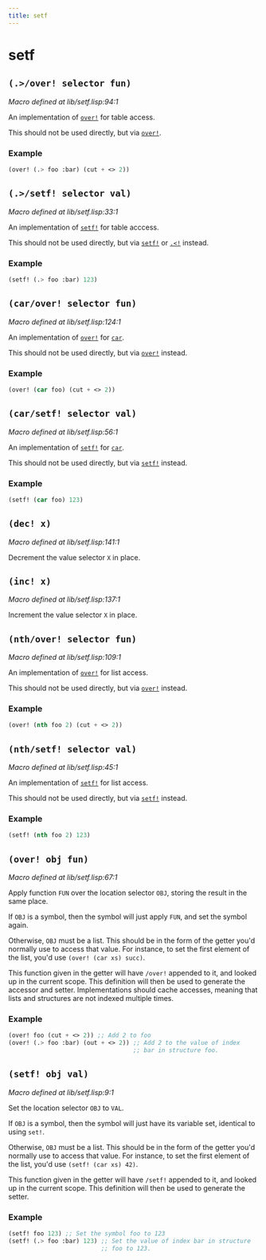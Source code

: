 ```yaml
---
title: setf
---
```

# setf
## `(.>/over! selector fun)`
*Macro defined at lib/setf.lisp:94:1*

An implementation of [`over!`](lib.setf.md#over-obj-fun) for table access.

This should not be used directly, but via [`over!`](lib.setf.md#over-obj-fun).

### Example
```cl
(over! (.> foo :bar) (cut + <> 2))
 ```

## `(.>/setf! selector val)`
*Macro defined at lib/setf.lisp:33:1*

An implementation of [`setf!`](lib.setf.md#setf-obj-val) for table acccess.

This should not be used directly, but via [`setf!`](lib.setf.md#setf-obj-val) or [`.<!`](lib.table.md#-x-keys-value)
instead.

### Example
```cl
(setf! (.> foo :bar) 123)
```

## `(car/over! selector fun)`
*Macro defined at lib/setf.lisp:124:1*

An implementation of [`over!`](lib.setf.md#over-obj-fun) for [`car`](lib.list.md#car-x).

This should not be used directly, but via [`over!`](lib.setf.md#over-obj-fun) instead.

### Example
```cl
(over! (car foo) (cut + <> 2))
```

## `(car/setf! selector val)`
*Macro defined at lib/setf.lisp:56:1*

An implementation of [`setf!`](lib.setf.md#setf-obj-val) for [`car`](lib.list.md#car-x).

This should not be used directly, but via [`setf!`](lib.setf.md#setf-obj-val) instead.

### Example
```cl
(setf! (car foo) 123)
```

## `(dec! x)`
*Macro defined at lib/setf.lisp:141:1*

Decrement the value selector `X` in place.

## `(inc! x)`
*Macro defined at lib/setf.lisp:137:1*

Increment the value selector `X` in place.

## `(nth/over! selector fun)`
*Macro defined at lib/setf.lisp:109:1*

An implementation of [`over!`](lib.setf.md#over-obj-fun) for list access.

This should not be used directly, but via [`over!`](lib.setf.md#over-obj-fun) instead.

### Example
```cl
(over! (nth foo 2) (cut + <> 2))
```

## `(nth/setf! selector val)`
*Macro defined at lib/setf.lisp:45:1*

An implementation of [`setf!`](lib.setf.md#setf-obj-val) for list access.

This should not be used directly, but via [`setf!`](lib.setf.md#setf-obj-val) instead.

### Example
```cl
(setf! (nth foo 2) 123)
```

## `(over! obj fun)`
*Macro defined at lib/setf.lisp:67:1*

Apply function `FUN` over the location selector `OBJ`, storing the result
in the same place.

If `OBJ` is a symbol, then the symbol will just apply `FUN`, and set the
symbol again.

Otherwise, `OBJ` must be a list. This should be in the form of the
getter you'd normally use to access that value. For instance, to set
the first element of the list, you'd use `(over! (car xs) succ)`.

This function given in the getter will have `/over!` appended to it,
and looked up in the current scope. This definition will then be used
to generate the accessor and setter. Implementations should cache
accesses, meaning that lists and structures are not indexed multiple
times.

### Example
```cl
(over! foo (cut + <> 2)) ;; Add 2 to foo
(over! (.> foo :bar) (out + <> 2)) ;; Add 2 to the value of index
                                   ;; bar in structure foo.
```

## `(setf! obj val)`
*Macro defined at lib/setf.lisp:9:1*

Set the location selector `OBJ` to `VAL`.

If `OBJ` is a symbol, then the symbol will just have its variable set,
identical to using `set!`.

Otherwise, `OBJ` must be a list. This should be in the form of the
getter you'd normally use to access that value. For instance, to set
the first element of the list, you'd use `(setf! (car xs) 42)`.

This function given in the getter will have `/setf!` appended to it,
and looked up in the current scope. This definition will then be used
to generate the setter.

### Example
```cl
(setf! foo 123) ;; Set the symbol foo to 123
(setf! (.> foo :bar) 123) ;; Set the value of index bar in structure
                          ;; foo to 123.
```

